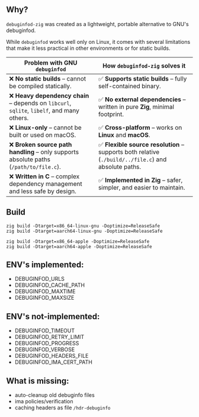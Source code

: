 
## Why?
`debuginfod-zig` was created as a lightweight, portable alternative to GNU's debuginfod.

While `debuginfod` works well only on Linux, it comes with several limitations that make it less practical in other environments or for static builds.

| Problem with GNU `debuginfod` | How `debuginfod-zig` solves it                                                                      |
|-------------------------------|-----------------------------------------------------------------------------------------------------|
| ❌ **No static builds** – cannot be compiled statically. | ✅ **Supports static builds** – fully self-contained binary.                                         |
| ❌ **Heavy dependency chain** – depends on `libcurl`, `sqlite`, `libelf`, and many others. | ✅ **No external dependencies** – written in pure **Zig**, minimal footprint.                        |
| ❌ **Linux-only** – cannot be built or used on macOS. | ✅ **Cross-platform** – works on **Linux** and **macOS**.                                            |
| ❌ **Broken source path handling** – only supports absolute paths (`/path/to/file.c`). | ✅ **Flexible source resolution** – supports both relative (`./build/../file.c`) and absolute paths. |
| ❌ **Written in C** – complex dependency management and less safe by design. | ✅ **Implemented in Zig** – safer, simpler, and easier to maintain.                                  |


## Build
```
zig build -Dtarget=x86_64-linux-gnu -Doptimize=ReleaseSafe
zig build -Dtarget=aarch64-linux-gnu -Doptimize=ReleaseSafe

zig build -Dtarget=x86_64-apple -Doptimize=ReleaseSafe
zig build -Dtarget=aarch64-apple -Doptimize=ReleaseSafe
```

## ENV's implemented:
- DEBUGINFOD_URLS
- DEBUGINFOD_CACHE_PATH
- DEBUGINFOD_MAXTIME
- DEBUGINFOD_MAXSIZE

## ENV's not-implemented:
- DEBUGINFOD_TIMEOUT
- DEBUGINFOD_RETRY_LIMIT
- DEBUGINFOD_PROGRESS
- DEBUGINFOD_VERBOSE
- DEBUGINFOD_HEADERS_FILE
- DEBUGINFOD_IMA_CERT_PATH

## What is missing:
- auto-cleanup old debuginfo files
- ima policies/verification
- caching headers as file `/hdr-debuginfo`

